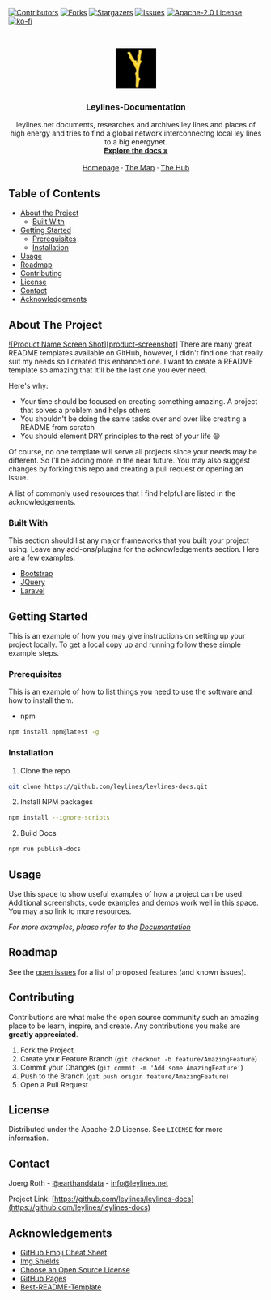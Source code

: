 [![Contributors][contributors-shield]][contributors-url]
[![Forks][forks-shield]][forks-url]
[![Stargazers][stars-shield]][stars-url]
[![Issues][issues-shield]][issues-url]
[![Apache-2.0 License][license-shield]][license-url]
[![ko-fi](https://www.ko-fi.com/img/githubbutton_sm.svg)](https://ko-fi.com/S6S51HNJ6)

<!-- Leylines LOGO -->
<br />
<p align="center">
  <a href="https://www.leylines.net">
    <img src="buildprocess/leylines-sign.png" alt="Logo" width="80" height="80">
  </a>

  <h3 align="center">Leylines-Documentation</h3>

  <p align="center">
    leylines.net documents, researches and archives ley lines and places of high energy and tries to find a global network interconnectng local ley lines to a big energynet.
    <br />
    <a href="https://docs.leylines.net"><strong>Explore the docs »</strong></a>
    <br />
    <br />
    <a href="https://www.leylines.net">Homepage</a>
    ·
    <a href="https://maps.leylines.net">The Map</a>
    ·
    <a href="https://hub.leylines.net">The Hub</a>
  </p>
</p>



<!-- TABLE OF CONTENTS -->
## Table of Contents

* [About the Project](#about-the-project)
  * [Built With](#built-with)
* [Getting Started](#getting-started)
  * [Prerequisites](#prerequisites)
  * [Installation](#installation)
* [Usage](#usage)
* [Roadmap](#roadmap)
* [Contributing](#contributing)
* [License](#license)
* [Contact](#contact)
* [Acknowledgements](#acknowledgements)



<!-- ABOUT THE PROJECT -->
## About The Project

[![Product Name Screen Shot][product-screenshot]](https://example.com)
There are many great README templates available on GitHub, however, I didn't find one that really suit my needs so I created this enhanced one. I want to create a README template so amazing that it'll be the last one you ever need.

Here's why:
* Your time should be focused on creating something amazing. A project that solves a problem and helps others
* You shouldn't be doing the same tasks over and over like creating a README from scratch
* You should element DRY principles to the rest of your life :smile:

Of course, no one template will serve all projects since your needs may be different. So I'll be adding more in the near future. You may also suggest changes by forking this repo and creating a pull request or opening an issue.

A list of commonly used resources that I find helpful are listed in the acknowledgements.

### Built With
This section should list any major frameworks that you built your project using. Leave any add-ons/plugins for the acknowledgements section. Here are a few examples.
* [Bootstrap](https://getbootstrap.com)
* [JQuery](https://jquery.com)
* [Laravel](https://laravel.com)



<!-- GETTING STARTED -->
## Getting Started

This is an example of how you may give instructions on setting up your project locally.
To get a local copy up and running follow these simple example steps.

### Prerequisites

This is an example of how to list things you need to use the software and how to install them.
* npm
```sh
npm install npm@latest -g
```

### Installation

1. Clone the repo
```sh
git clone https://github.com/leylines/leylines-docs.git
```
2. Install NPM packages
```sh
npm install --ignore-scripts
```
2. Build Docs
```sh
npm run publish-docs
```

<!-- USAGE EXAMPLES -->
## Usage

Use this space to show useful examples of how a project can be used. Additional screenshots, code examples and demos work well in this space. You may also link to more resources.

_For more examples, please refer to the [Documentation](https://example.com)_


<!-- ROADMAP -->
## Roadmap

See the [open issues](https://github.com/othneildrew/Best-README-Template/issues) for a list of proposed features (and known issues).


<!-- CONTRIBUTING -->
## Contributing

Contributions are what make the open source community such an amazing place to be learn, inspire, and create. Any contributions you make are **greatly appreciated**.

1. Fork the Project
2. Create your Feature Branch (`git checkout -b feature/AmazingFeature`)
3. Commit your Changes (`git commit -m 'Add some AmazingFeature'`)
4. Push to the Branch (`git push origin feature/AmazingFeature`)
5. Open a Pull Request

<!-- LICENSE -->
## License

Distributed under the Apache-2.0 License. See `LICENSE` for more information.

<!-- CONTACT -->
## Contact

Joerg Roth - [@earthanddata](https://twitter.com/earthanddata) - info@leylines.net

Project Link: [https://github.com/leylines/leylines-docs](https://github.com/leylines/leylines-docs)

<!-- ACKNOWLEDGEMENTS -->
## Acknowledgements
* [GitHub Emoji Cheat Sheet](https://www.webpagefx.com/tools/emoji-cheat-sheet)
* [Img Shields](https://shields.io)
* [Choose an Open Source License](https://choosealicense.com)
* [GitHub Pages](https://pages.github.com)
* [Best-README-Template](https://github.com/othneildrew/Best-README-Template)

<!-- MARKDOWN LINKS & IMAGES -->
<!-- https://www.markdownguide.org/basic-syntax/#reference-style-links -->
[contributors-shield]: https://img.shields.io/github/contributors/leylines/leylines-docs.svg?style=flat-square
[contributors-url]: https://github.com/leylines/leylines-docs/graphs/contributors
[forks-shield]: https://img.shields.io/github/forks/leylines/leylines-docs.svg?style=flat-square
[forks-url]: https://github.com/leylines/leylines-docs/network/members
[stars-shield]: https://img.shields.io/github/stars/leylines/leylines-docs.svg?style=flat-square
[stars-url]: https://github.com/leylines/leylines-docs/stargazers
[issues-shield]: https://img.shields.io/github/issues/leylines/leylines-docs.svg?style=flat-square
[issues-url]: https://github.com/leylines/leylines-docs/issues
[license-shield]: https://img.shields.io/github/license/leylines/leylines-docs.svg?style=flat-square
[license-url]: https://github.com/leylines/leylines-docs/blob/master/LICENSE.md

